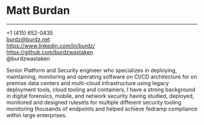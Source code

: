 Matt Burdan
===========

-----------------------------------------------  
+1 (415) 652-0435  
burdz@burdz.net  
https://www.linkedin.com/in/burdz/  
https://github.com/burdzwastaken  
@burdzwastaken  

Senior Platform and Security engineer who specializes in deploying, maintaining, monitoring and operating software on CI/CD architecture for on premise data centers and multi-cloud infrastructure using legacy deployment tools, cloud tooling and containers, I have a strong background in digital forensics, mobile, and network security having studied, deployed, monitored and designed rulesets for multiple different security tooling monitoring thousands of endpoints and helped achieve fedramp compliance within large enterprises.
